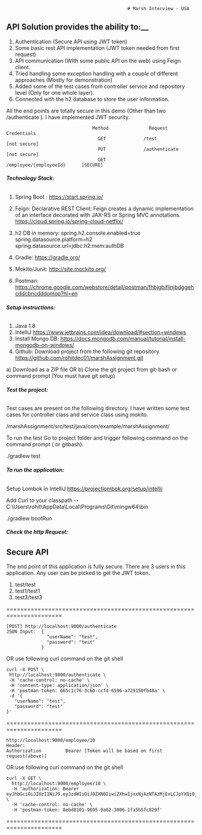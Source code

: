 
 
                                                 # Marsh Interview - USA
 
  ## API Solution provides the ability to:__
 
 <ol>
     <li>Authentication (Secure API using JWT token)</li>
     <li>Some basic rest API implementation (JWT token needed from first request)</li>
     <li>API communication (WIth some public API on the web) using Feign client.</li>
     <li>Tried handling some exception handling with a couple of different approaches (Mostly for demonstration)</li> 
     <li>Added some of the test cases from controller service and repository level (Only for one whole layer).</li>
     <li>Connected with the h2 database to store the user information.</li>
 </ol>
 All the end points are totally secure in this demo (Other than two /authenticate ). I have implemented JWT security.
 
                                    Method               Request                   Credentials
                                      GET              /test                       [not secure]
                                      PUT              /authenticate               [not secure]
                                      GET              /employee/{employeeId}      [SECURE] 					                  
 
 ###### __Technology Stack:__
 
 1. Spring Boot : https://start.spring.io/
 	
 2. Feign: Declarative REST Client: Feign creates a dynamic implementation of an interface decorated with JAX-RS or Spring MVC annotations.
 	https://cloud.spring.io/spring-cloud-netflix/ 
 3. h2 DB in memory:
 	spring.h2.console.enabled=true
    spring.datasource.platform=h2
    spring.datasource.url=jdbc:h2:mem:authDB
 
 4. Gradle: https://gradle.org/
 5. Mokito/Junit: http://site.mockito.org/ 
 6. Postman: https://chrome.google.com/webstore/detail/postman/fhbjgbiflinjbdggehcddcbncdddomop?hl=en 
 
 ###### __Setup instructions:__
 
 1. Java 1.8
 2. IntelliJ  https://www.jetbrains.com/idea/download/#section=windows
 3. Install Mongo DB: https://docs.mongodb.com/manual/tutorial/install-mongodb-on-windows/
 4. Github: Download project from the following git repository
 https://github.com/rohitdec01/marshAssignment.git
 
 a) Download as a ZIP file   OR 
 b) Clone the git project from git-bash or command prompt (You must have git setup)
  
 ###### __Test the project:__
 
 Test cases are present on the following directory. I have written some test cases for controller class and service  class using mokito.
 
 /marshAssignment/src/test/java/com/example/marshAssignment/
 
 To run the test  Go to project folder and trigger following command on the command prompt ( or gitbash). 
 
 ./gradlew test
 
 ###### __To run the application:__
 
 Setup Lombok in IntelliJ  https://projectlombok.org/setup/intellij
 
 Add Curl to your classpath -- C:\Users\rohit\AppData\Local\Programs\Git\mingw64\bin
 
 ./gradlew bootRun
 
 ###### __Check the http Request:__
 
 ## Secure API
 The end point of this application is fully secure. There are 3 users in this application. Any user can be picked to get the JWT token.
 1. test/test 
 2. test1/test1
 3. test3/test3
 
 ======================================================================
 ```
 [POST] http://localhost:9000/authenticate
 JSON Input:  {
              	"userName": "test",
              	"password": "test"
              }
 ```             
 OR use following curl command on the git shell             
 ```            
 curl -X POST \
  http://localhost:9000/authenticate \
  -H 'cache-control: no-cache' \
  -H 'content-type: application/json' \
  -H 'postman-token: 665c1c76-3c60-ccfd-6596-a729150fb48a' \
  -d '{
	"userName": "test",
	"password": "test"
}'    
```
======================================================================
```
http://localhost:9000/employee/10
Header:
Authorization         Bearer [Token will be based on first request(above)]
```
OR use following curl command on the git shell  
```
curl -X GET \
  http://localhost:9000/employee/10 \
  -H 'authorization: Bearer eyJhbGciOiJIUzI1NiJ9.eyJzdWIiOiJ0ZXN0IiwiZXhwIjoxNjAzNTAzMjExLCJpYXQiOjE2MDM0NjcyMTF9.yFLzmLm5mNRQDAc95Yl92wfwYTvMEWqzX5D_zYDqL1M' \
  -H 'cache-control: no-cache' \
  -H 'postman-token: 8ebd8101-9695-0a62-3006-1fa5b5fc829f'
```   
  ======================================================================       
 
 
 
